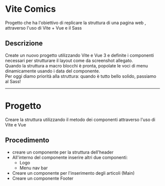 # Vite Comics

Progetto che ha l'obiettivo di replicare la struttura di una pagina web , attraverso l'uso di Vite + Vue e il Sass

## Descrizione 

Create un nuovo progetto utilizzando Vite e Vue 3 e definite i componenti necessari per strutturare il layout come da screenshot allegato.  
Quando la struttura a macro blocchi è pronta, popolate le voci di menu dinamicamente usando i data del componente.  
Per oggi diamo priorità alla struttura: quando è tutto bello solido, passiamo al Sass!  

---

# Progetto

Creare la struttura utilizzando il metodo dei componenti attraverso l'uso di Vite e Vue

## Procedimento

- creare un componente per la struttura dell'header 
- All'interno del componente inserire altri due componenti:
  - Logo 
  - Menu nav bar
- Creare un componente per l'inserimento degli articoli (Main)
- Creare un componente Footer




